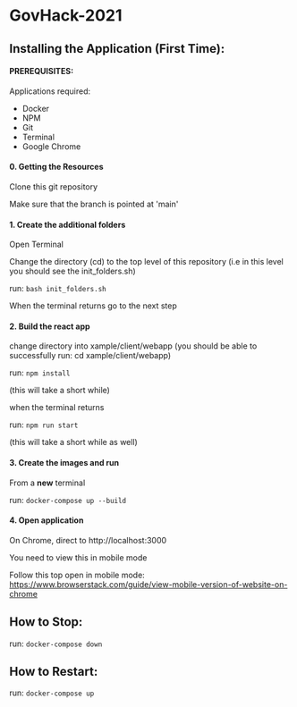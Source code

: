 # GovHack-2021


## Installing the Application (First Time):

#### PREREQUISITES:
Applications required:
- Docker
- NPM
- Git
- Terminal
- Google Chrome

#### 0. Getting the Resources
Clone this git repository

Make sure that the branch is pointed at 'main'

#### 1. Create the additional folders
Open Terminal

Change the directory (cd) to the top level of this repository (i.e in this level you should see the init_folders.sh)

run: <code>bash init_folders.sh</code>

When the terminal returns go to the next step

#### 2. Build the react app
change directory into xample/client/webapp (you should be able to successfully run: cd xample/client/webapp)

run: <code>npm install</code>

(this will take a short while)

when the terminal returns

run: <code>npm run start</code>

(this will take a short while as well)

#### 3. Create the images and run
From a <b>new</b> terminal

run: <code>docker-compose up --build</code>

#### 4. Open application
On Chrome, direct to http://localhost:3000

You need to view this in mobile mode

Follow this top open in mobile mode: https://www.browserstack.com/guide/view-mobile-version-of-website-on-chrome

## How to Stop:
run: <code>docker-compose down</code>


## How to Restart:
run: <code>docker-compose up</code>
